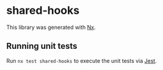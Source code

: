 # shared-hooks

This library was generated with [Nx](https://nx.dev).

## Running unit tests

Run `nx test shared-hooks` to execute the unit tests via [Jest](https://jestjs.io).
